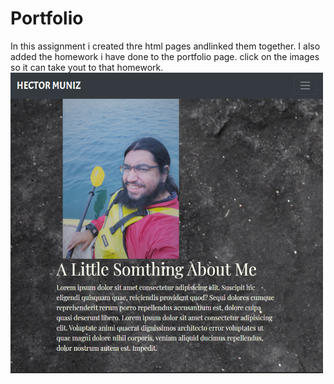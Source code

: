 # Portfolio
In this assignment i created thre html pages andlinked them together. I also added the homework i have done to the portfolio page. click on the images so it can take yout to that homework.
<img src="assets/images/Portfolio.png" width=500>
